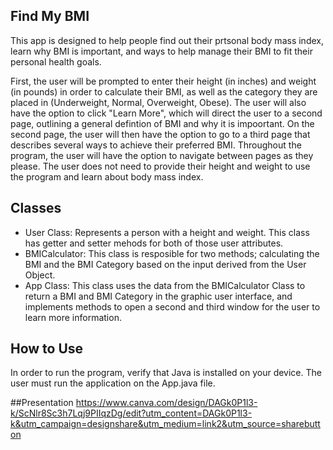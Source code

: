 ## Find My BMI

This app is designed to help people find out their prtsonal body mass index, learn why BMI is important, and ways to help manage their BMI to fit their personal health goals. 

First, the user will be prompted to enter their height (in inches) and weight (in pounds) in order to calculate their BMI, as well as the category they are placed in (Underweight, Normal, Overweight, Obese). 
The user will also have the option to click "Learn More", which will direct the user to a second page, outlining a general defintion of BMI and why it is impoortant. 
On the second page, the user will then have the option to go to a third page that describes several ways to achieve their preferred BMI. Throughout the program, the user will have the option to navigate between pages as they please. 
The user does not need to provide their height and weight to use the program and learn about body mass index. 

## Classes

- User Class: Represents a person with a height and weight. This class has getter and setter mehods for both of those user attributes.
- BMICalculator: This class is resposible for two methods; calculating the BMI and the BMI Category based on the input derived from the User Object.
- App Class: This class uses the data from the BMICalculator Class to return a BMI and BMI Category in the graphic user interface, and implements methods to open a second and third window for the user to learn more information. 

## How to Use

In order to run the program, verify that Java is installed on your device. The user must run the application on the App.java file.

##Presentation
https://www.canva.com/design/DAGk0P1l3-k/ScNlr8Sc3h7Lqj9PIIqzDg/edit?utm_content=DAGk0P1l3-k&utm_campaign=designshare&utm_medium=link2&utm_source=sharebutton
